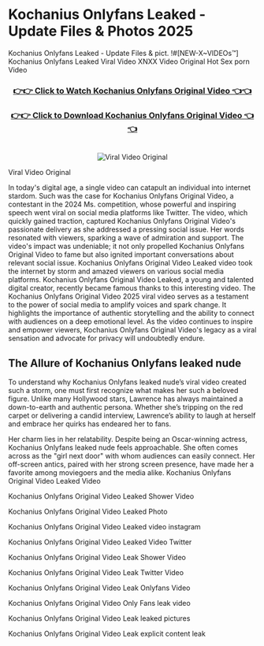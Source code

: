 # Kochanius Onlyfans Leaked - Update Files & Photos 2025

Kochanius Onlyfans Leaked - Update Files & pict. !#[NEW-X~VIDEOs™] Kochanius Onlyfans Leaked Viral Video XNXX Video Original Hot Sex porn Video
<br>
<div align="center">
<h3><a href="https://links2leaks.com?utm_source=kochanius&utm_medium=gitlong" rel="nofollow">👉👉 Click to Watch Kochanius Onlyfans Original Video 👈👈</a></h3>
<h3><a href="https://links2leaks.com?utm_source=kochanius&utm_medium=gitlong" rel="nofollow">👉👉 Click to Download Kochanius Onlyfans Original Video 👈👈</a></h3>
<br>
<a href="https://links2leaks.com?utm_source=kochanius&utm_medium=gitlong" rel="nofollow"><img src="https://i.ibb.co/Gkj2r4b/banner.png" alt="Viral Video Original" style="max-width: 100%; display: inline-block;" data-target="animated-image.originalImage"></a>
</div>

Viral Video Original

In today's digital age, a single video can catapult an individual into internet stardom. Such was the case for Kochanius Onlyfans Original Video, a contestant in the 2024 Ms. competition, whose powerful and inspiring speech went viral on social media platforms like Twitter.
The video, which quickly gained traction, captured Kochanius Onlyfans Original Video's passionate delivery as she addressed a pressing social issue. Her words resonated with viewers, sparking a wave of admiration and support. The video's impact was undeniable; it not only propelled Kochanius Onlyfans Original Video to fame but also ignited important conversations about relevant social issue.
Kochanius Onlyfans Original Video Leaked video took the internet by storm and amazed viewers on various social media platforms. Kochanius Onlyfans Original Video Leaked, a young and talented digital creator, recently became famous thanks to this interesting video.
The Kochanius Onlyfans Original Video 2025 viral video serves as a testament to the power of social media to amplify voices and spark change. It highlights the importance of authentic storytelling and the ability to connect with audiences on a deep emotional level. As the video continues to inspire and empower viewers, Kochanius Onlyfans Original Video's legacy as a viral sensation and advocate for privacy will undoubtedly endure.

<h2>The Allure of Kochanius Onlyfans leaked nude</h2>


To understand why Kochanius Onlyfans leaked nude’s viral video created such a storm, one must first recognize what makes her such a beloved figure. Unlike many Hollywood stars, Lawrence has always maintained a down-to-earth and authentic persona. Whether she’s tripping on the red carpet or delivering a candid interview, Lawrence’s ability to laugh at herself and embrace her quirks has endeared her to fans.

Her charm lies in her relatability. Despite being an Oscar-winning actress, Kochanius Onlyfans leaked nude feels approachable. She often comes across as the "girl next door" with whom audiences can easily connect. Her off-screen antics, paired with her strong screen presence, have made her a favorite among moviegoers and the media alike.
Kochanius Onlyfans Original Video Leaked Video

Kochanius Onlyfans Original Video Leaked Shower Video

Kochanius Onlyfans Original Video Leaked Photo

Kochanius Onlyfans Original Video Leaked video instagram

Kochanius Onlyfans Original Video Leaked Video Twitter

Kochanius Onlyfans Original Video Leak Shower Video

Kochanius Onlyfans Original Video Leak Twitter Video

Kochanius Onlyfans Original Video Leak Onlyfans Video

Kochanius Onlyfans Original Video Only Fans leak video

Kochanius Onlyfans Original Video Leak leaked pictures

Kochanius Onlyfans Original Video Leak explicit content leak